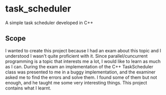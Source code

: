 # task_scheduler
A simple task scheduler developed in C++

## Scope
I wanted to create this project because I had an exam about this topic and I understood I wasn't quite proficient with it.
Since parallel/cuncurrent programming is a topic that interests me a lot, I would like to learn as much as I can.
During the exam an implementation of the C++ TaskScheduler class was presented to me in a buggy implementation, and the
examiner asked me to find the errors and solve them. I found some of them but not enough, and he taught me some very interesting things.
This project contains what I learnt.